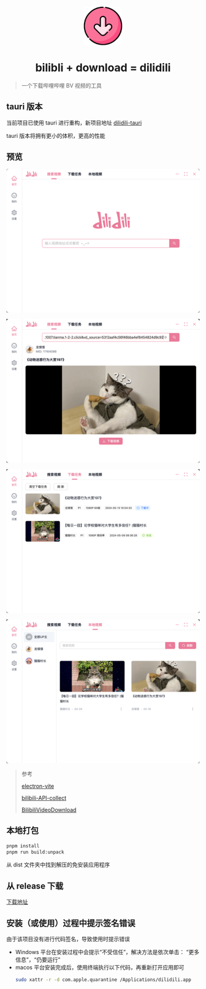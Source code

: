 <p align="center">
  <img alt="dilidili" src="resources/icon.png" width="100" />
</p>
<h1 align="center">bilibli + download = dilidili</h1>

> 一个下载哔哩哔哩 BV 视频的工具

## tauri 版本

当前项目已使用 tauri 进行重构，新项目地址 [dilidili-tauri](https://github.com/Darcrandex/dilidili-tauri)

tauri 版本将拥有更小的体积，更高的性能

## 预览

<p align="center">
  <img alt="dilidili" src="docs/screenshot/1.png" />
</p>
<p align="center">
  <img alt="dilidili" src="docs/screenshot/2.png" />
</p>
<p align="center">
  <img alt="dilidili" src="docs/screenshot/3.png" />
</p>
<p align="center">
  <img alt="dilidili" src="docs/screenshot/4.png" />
</p>

> 参考
>
> [electron-vite](https://electron-vite.org/)
>
> [bilibili-API-collect](https://github.com/SocialSisterYi/bilibili-API-collect)
>
> [BilibiliVideoDownload](https://github.com/BilibiliVideoDownload/BilibiliVideoDownload)

## 本地打包

```bash
pnpm install
pnpm run build:unpack
```

从 dist 文件夹中找到解压的免安装应用程序

## 从 release 下载

[下载地址](https://github.com/Darcrandex/dilidili/releases)

## 安装（或使用）过程中提示签名错误

由于该项目没有进行代码签名，导致使用时提示错误

- Windows 平台在安装过程中会提示“不受信任”，解决方法是依次单击：
  “更多信息”，“仍要运行”
- macos 平台安装完成后，使用终端执行以下代码，再重新打开应用即可
  ```bash
  sudo xattr -r -d com.apple.quarantine /Applications/dilidili.app
  ```

